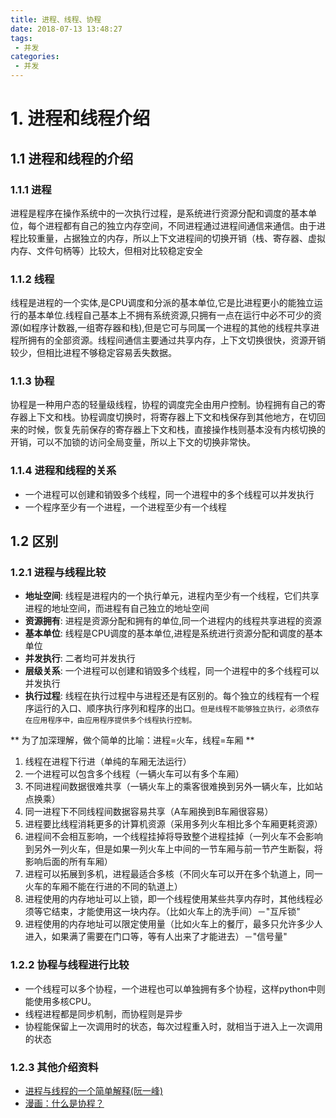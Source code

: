 ```yaml
---
title: 进程、线程、协程
date: 2018-07-13 13:48:27
tags:
 - 并发
categories:
 - 并发
---
```


# 1. 进程和线程介绍
## 1.1 进程和线程的介绍

### 1.1.1 进程
进程是程序在操作系统中的一次执行过程，是系统进行资源分配和调度的基本单位，每个进程都有自己的独立内存空间，不同进程通过进程间通信来通信。由于进程比较重量，占据独立的内存，所以上下文进程间的切换开销（栈、寄存器、虚拟内存、文件句柄等）比较大，但相对比较稳定安全

### 1.1.2 线程
线程是进程的一个实体,是CPU调度和分派的基本单位,它是比进程更小的能独立运行的基本单位.线程自己基本上不拥有系统资源,只拥有一点在运行中必不可少的资源(如程序计数器,一组寄存器和栈),但是它可与同属一个进程的其他的线程共享进程所拥有的全部资源。线程间通信主要通过共享内存，上下文切换很快，资源开销较少，但相比进程不够稳定容易丢失数据。


### 1.1.3 协程
协程是一种用户态的轻量级线程，协程的调度完全由用户控制。协程拥有自己的寄存器上下文和栈。协程调度切换时，将寄存器上下文和栈保存到其他地方，在切回来的时候，恢复先前保存的寄存器上下文和栈，直接操作栈则基本没有内核切换的开销，可以不加锁的访问全局变量，所以上下文的切换非常快。

### 1.1.4 进程和线程的关系
- 一个进程可以创建和销毁多个线程，同一个进程中的多个线程可以并发执行
- 一个程序至少有一个进程，一个进程至少有一个线程



## 1.2 区别

### 1.2.1 进程与线程比较
- <b>地址空间</b>: 线程是进程内的一个执行单元，进程内至少有一个线程，它们共享进程的地址空间，而进程有自己独立的地址空间
- <b>资源拥有</b>: 进程是资源分配和拥有的单位,同一个进程内的线程共享进程的资源
- <b>基本单位</b>: 线程是CPU调度的基本单位,进程是系统进行资源分配和调度的基本单位
- <b>并发执行</b>: 二者均可并发执行
-  <b>层级关系</b>: 一个进程可以创建和销毁多个线程，同一个进程中的多个线程可以并发执行
- <b>执行过程</b>: 线程在执行过程中与进程还是有区别的。每个独立的线程有一个程序运行的入口、顺序执行序列和程序的出口。`但是线程不能够独立执行，必须依存在应用程序中，由应用程序提供多个线程执行控制。`

** 为了加深理解，做个简单的比喻：进程=火车，线程=车厢 **
1. 线程在进程下行进（单纯的车厢无法运行）
2. 一个进程可以包含多个线程（一辆火车可以有多个车厢）
3. 不同进程间数据很难共享（一辆火车上的乘客很难换到另外一辆火车，比如站点换乘）
4. 同一进程下不同线程间数据容易共享（A车厢换到B车厢很容易）
5. 进程要比线程消耗更多的计算机资源（采用多列火车相比多个车厢更耗资源）
6. 进程间不会相互影响，一个线程挂掉将导致整个进程挂掉（一列火车不会影响到另外一列火车，但是如果一列火车上中间的一节车厢与前一节产生断裂，将影响后面的所有车厢）
7. 进程可以拓展到多机，进程最适合多核（不同火车可以开在多个轨道上，同一火车的车厢不能在行进的不同的轨道上）
8. 进程使用的内存地址可以上锁，即一个线程使用某些共享内存时，其他线程必须等它结束，才能使用这一块内存。（比如火车上的洗手间）－"互斥锁"
9. 进程使用的内存地址可以限定使用量（比如火车上的餐厅，最多只允许多少人进入，如果满了需要在门口等，等有人出来了才能进去）－"信号量"


### 1.2.2 协程与线程进行比较
- 一个线程可以多个协程，一个进程也可以单独拥有多个协程，这样python中则能使用多核CPU。
- 线程进程都是同步机制，而协程则是异步
- 协程能保留上一次调用时的状态，每次过程重入时，就相当于进入上一次调用的状态

### 1.2.3 其他介绍资料
- [进程与线程的一个简单解释(阮一峰)](http://www.ruanyifeng.com/blog/2013/04/processes_and_threads.html)
- [漫画：什么是协程？](https://www.itcodemonkey.com/article/4620.html)
